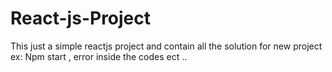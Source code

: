 # React-js-Project
This just a simple reactjs project and contain all the solution for new project ex: Npm start , error inside the codes ect ..

